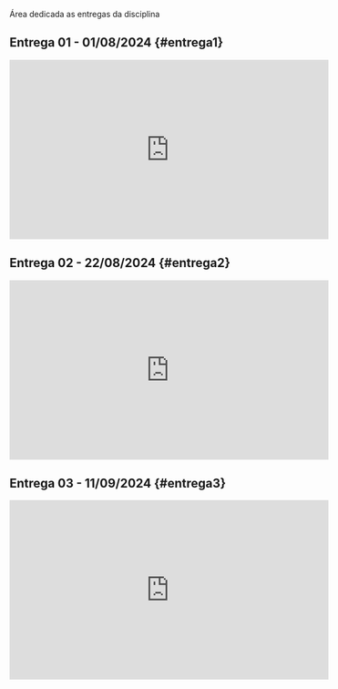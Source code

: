 Área dedicada as entregas da disciplina

## Entrega 01 - 01/08/2024 {#entrega1}

<center>
<iframe width="560" height="315" src="https://www.youtube.com/embed/jew2VFvFW1E?si=5IR6ELyIRdzaM_Co" title="YouTube video player" frameborder="0" allow="accelerometer; autoplay; clipboard-write; encrypted-media; gyroscope; picture-in-picture; web-share" referrerpolicy="strict-origin-when-cross-origin" allowfullscreen></iframe>
</center>

## Entrega 02 - 22/08/2024 {#entrega2}

<center>
<iframe width="560" height="315" src="https://www.youtube.com/embed/RdA9KHPDkS4?si=sShSLjbeJJ80aZwB" title="YouTube video player" frameborder="0" allow="accelerometer; autoplay; clipboard-write; encrypted-media; gyroscope; picture-in-picture; web-share" referrerpolicy="strict-origin-when-cross-origin" allowfullscreen></iframe>
</center>

## Entrega 03 - 11/09/2024 {#entrega3}

<center>
<iframe width="560" height="315" src="https://www.youtube.com/embed/caLXuVyPd1g?si=WNTb-XdXEeNsAEOs" title="YouTube video player" frameborder="0" allow="accelerometer; autoplay; clipboard-write; encrypted-media; gyroscope; picture-in-picture; web-share" referrerpolicy="strict-origin-when-cross-origin" allowfullscreen></iframe>
</center>
